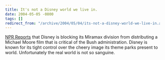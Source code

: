 ```yaml
---
title: It's not a Disney world we live in.
date: 2004-05-05 -0800
tags: []
redirect_from: "/archive/2004/05/04/its-not-a-disney-world-we-live-in.aspx/"
---
```


[NPR Reports](http://www.npr.org/features/feature.php?wfId=1872994) that
Disney is blocking its Miramax division from distributing a Michael
Moore film that is critical of the Bush administration. Disney is known
for its tight control over the cheery image its theme parks present to
world. Unfortunately the real world is not so sanguine.

